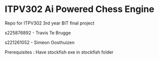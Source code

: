 # ITPV302 Ai Powered Chess Engine
Repo for ITPV302 3rd year BIT final project

s225876892 - Travis Te Brugge

s221261052 - Simeon Oosthuizen


Prerequisites : Have stockfish exe in stockfish folder
